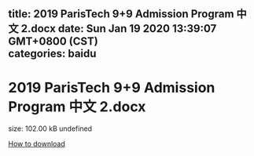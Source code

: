 
title: 2019 ParisTech 9+9 Admission Program 中文 2.docx
date: Sun Jan 19 2020 13:39:07 GMT+0800 (CST)    
categories: baidu
---

# 2019 ParisTech 9+9 Admission Program 中文 2.docx
size: 102.00 kB
 undefined
 

[How to download](https://bpcam.bemobtrk.com/go/2ceec3aa-1ca2-46d6-b9ff-aaa5c184517c?jno=4802)